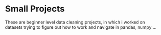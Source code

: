 # Small Projects
These are beginner level data cleaning projects, in which i worked on datasets trying to figure out how to work and navigate in pandas, numpy ... 
